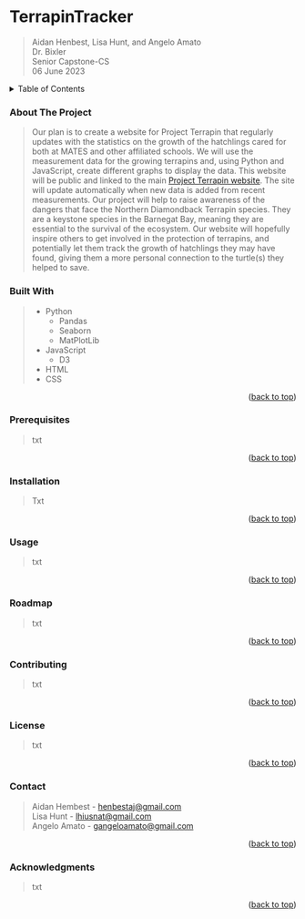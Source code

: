 <a name="readme-top"></a>

# TerrapinTracker
> Aidan Henbest, Lisa Hunt, and Angelo Amato\
> Dr. Bixler\
> Senior Capstone-CS\
> 06 June 2023

<details>
  <summary>Table of Contents</summary>
  <ol>
    <li><a href="#about-the-project">About The Project</a></li>
    <li><a href="#prerequisites">Prerequisites</a></li>
    <li><a href="#installation">Installation</a></li>
    <li><a href="#usage">Usage</a></li>
    <li><a href="#roadmap">Roadmap</a></li>
    <li><a href="#contributing">Contributing</a></li>
    <li><a href="#license">License</a></li>
    <li><a href="#contact">Contact</a></li>
    <li><a href="#acknowledgments">Acknowledgments</a></li>
  </ol>
</details>

### About The Project
> Our plan is to create a website for Project Terrapin that regularly updates with the statistics on the growth of the hatchlings cared for both at MATES and other affiliated schools. We will use the measurement data for the growing terrapins and, using Python and JavaScript, create different graphs to display the data. This website will be public and linked to the main [Project Terrapin website](https://www.projectterrapin.org/). The site will update automatically when new data is added from recent measurements.
> Our project will help to raise awareness of the dangers that face the Northern Diamondback Terrapin species. They are a keystone species in the Barnegat Bay, meaning they are essential to the survival of the ecosystem. Our website will hopefully inspire others to get involved in the protection of terrapins, and potentially let them track the growth of hatchlings they may have found, giving them a more personal connection to the turtle(s) they helped to save.

### Built With
>  - Python
>     - Pandas
>     - Seaborn
>     - MatPlotLib
>  - JavaScript
>     - D3
>  - HTML
>  - CSS
<p align="right">(<a href="#readme-top">back to top</a>)</p>

### Prerequisites
> txt
<p align="right">(<a href="#readme-top">back to top</a>)</p>

### Installation
> Txt
<p align="right">(<a href="#readme-top">back to top</a>)</p>

### Usage
> txt

<p align="right">(<a href="#readme-top">back to top</a>)</p>

### Roadmap
> txt

<p align="right">(<a href="#readme-top">back to top</a>)</p>

### Contributing
>  txt

<p align="right">(<a href="#readme-top">back to top</a>)</p>

### License
> txt

<p align="right">(<a href="#readme-top">back to top</a>)</p>

### Contact
>  Aidan Hembest - henbestaj@gmail.com\
>  Lisa Hunt - lhiusnat@gmail.com\
>  Angelo Amato - gangeloamato@gmail.com

<p align="right">(<a href="#readme-top">back to top</a>)</p>

### Acknowledgments
> txt

<p align="right">(<a href="#readme-top">back to top</a>)</p>
<!-- MARKDOWN LINKS & IMAGES -->
